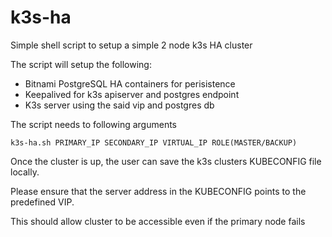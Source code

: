 # k3s-ha

Simple shell script to setup a simple 2 node k3s HA cluster

The script will setup the following:
* Bitnami PostgreSQL HA containers for perisistence
* Keepalived for k3s apiserver and postgres endpoint
* K3s server using the said vip and postgres db

The script needs to following arguments

`k3s-ha.sh PRIMARY_IP SECONDARY_IP VIRTUAL_IP ROLE(MASTER/BACKUP)`


Once the cluster is up, the user can save the k3s clusters KUBECONFIG file locally.

Please ensure that the server address in the KUBECONFIG points to the predefined VIP.

This should allow cluster to be accessible even if the primary node fails
